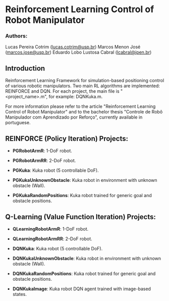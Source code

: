 # Reinforcement Learning Control of Robot Manipulator

### Authors: 
Lucas Pereira Cotrim (lucas.cotrim@usp.br)
Marcos Menon José (marcos.jose@usp.br)
Eduardo Lobo Lustosa Cabral (lcabral@ipen.br)

## Introduction

Reinforcement Learning Framework for simulation-based positioning control of various robotic manipulators. Two main RL algorithms are implemented: REINFORCE and DQN. For each project, the main file is "<project_name>.m", for example: DQNKuka.m.

For more information please refer to the article "Reinforcement Learning Control of Robot Manipulator" and to the bachelor thesis "Controle de Robô Manipulador com Aprendizado por Reforço", currently available in portuguese.


## REINFORCE (Policy Iteration) Projects:

- **PGRobotArmR**: 1-DoF robot.

- **PGRobotArmRR**: 2-DoF robot.

- **PGKuka**: Kuka robot (5 controllable DoF).

- **PGKukaUnknownObstacle**: Kuka robot in environment with unknown obstacle (Wall).

- **PGKukaRandomPositions**: Kuka robot trained for generic goal and obstacle positions.


## Q-Learning (Value Function Iteration) Projects:

- **QLearningRobotArmR**: 1-DoF robot.

- **QLearningRobotArmRR**: 2-DoF robot.

- **DQNKuka**: Kuka robot (5 controllable DoF).

- **DQNKukaUnknownObstacle**: Kuka robot in environment with unknown obstacle (Wall).

- **DQNKukaRandomPositions**: Kuka robot trained for generic goal and obstacle positions.

- **DQNKukaImage**: Kuka robot DQN agent trained with image-based states.
